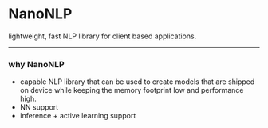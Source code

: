 # NanoNLP
lightweight, fast NLP library for client based applications.

---

### why NanoNLP

- capable NLP library that can be used to create models that are shipped on device while keeping the memory footprint low and performance high.  
- NN support
- inference + active learning support
